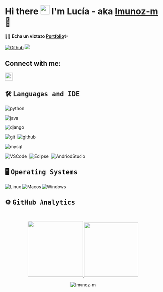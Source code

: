 # Hi there <img src="https://raw.githubusercontent.com/MartinHeinz/MartinHeinz/master/wave.gif" width="30px"> I'm Lucía - aka [lmunoz-m](https://github.com/lmunoz-m) 🚀
#### :man_technologist: Echa un viztazo [Portfolio](https://lmunoz-m.github.io/)✨

[![Github](https://img.shields.io/github/followers/lmunoz-m?label=Follow&style=social)](https://github.com/lmunoz-m)
![](https://visitor-badge.laobi.icu/badge?page_id=lmunoz-m.lmunoz-m)

## Connect with me:
<p>
	<a href="https://www.linkedin.com/in/lucía-muñoz-martínez">
		<img height="25em" src="https://cdn-icons-png.flaticon.com/512/124/124011.png" />
   </a>
</p>

## 🛠 <b><samp>Languages and IDE</samp></b>
<div>
<!-- <img alt="Night Coding" src="https://user-images.githubusercontent.com/59210571/126970405-2011b0a3-20d1-4d85-80d5-12183c6aa587.gif" align="right"/> -->

![python](https://img.shields.io/badge/-Python-05122A?style=flat&logo=python)&nbsp;
<!--![php](https://img.shields.io/badge/-PHP-05122A?style=flat&logo=php)&nbsp;-->
![java](https://img.shields.io/badge/-Java-05122A?style=flat&logo=java)&nbsp;
<!-- ![javascript](https://img.shields.io/badge/-JavaScript-05122A?style=flat&logo=javascript)\ -->
<!--![nodejs](https://img.shields.io/badge/-Node.js-05122A?style=flat&logo=node.js)&nbsp; -->
<!--![express](https://img.shields.io/badge/-Express-05122A?style=flat&logo=express)&nbsp; -->
![django](https://img.shields.io/badge/-Django-05122A?style=flat&logo=django)&nbsp;
<!--![laravel](https://img.shields.io/badge/-Laravel-05122A?style=flat&logo=laravel)\ -->
<!--![aws](https://img.shields.io/badge/-AWS-05122A?style=flat&logo=amazonaws)&nbsp; -->
<!--![azure](https://img.shields.io/badge/-Ms%20Azure-05122A?style=flat&logo=microsoftazure)&nbsp; -->
<!--![digitalocean](https://img.shields.io/badge/-Digital%20Ocean-05122A?style=flat&logo=digitalocean)&nbsp; -->
<!--![heroku](https://img.shields.io/badge/-Heroku-05122A?style=flat&logo=heroku)\ -->
![git](https://img.shields.io/badge/-Git-05122A?style=flat&logo=git)&nbsp;
![github](https://img.shields.io/badge/-GitHub-05122A?style=flat&logo=github)
<!--![jenkins](https://img.shields.io/badge/-Jenkins-05122A?style=flat&logo=jenkins)&nbsp; -->
<!--![docker](https://img.shields.io/badge/-Docker-05122A?style=flat&logo=docker)&nbsp; -->
<!--![k8](https://img.shields.io/badge/-Kubernetes-05122A?style=flat&logo=kubernetes)\ -->
![mysql](https://img.shields.io/badge/-MySQL-05122A?style=flat&logo=mysql)&nbsp;
<!--![mongodb](https://img.shields.io/badge/-MongoDB-05122A?style=flat&logo=mongodb)&nbsp; -->
<!--![postgres](https://img.shields.io/badge/-PostgreSQL-05122A?style=flat&logo=postgresql)&nbsp; -->
<!--![dynamodb](https://img.shields.io/badge/-DynamoDB-05122A?style=flat&logo=amazondynamodb)\ -->
![VSCode](https://img.shields.io/badge/-VS%20Code-05122A?style=flat&logo=visualstudiocode)&nbsp;
![Eclipse](https://img.shields.io/badge/-Eclipse%20IDE-05122A?style=flat&logo=eclipseide)&nbsp;
![AndriodStudio](https://img.shields.io/badge/-Android%20Studio-05122A?style=flat&logo=androidstudio)&nbsp;
</div>
<!-- <br><br><br><br> -->

## :desktop_computer:	<b><samp> Operating Systems</samp></b>
<div>
<p>
   <img alt="Linux" src="https://img.shields.io/badge/Linux-FCC624?style=flat&logo=linux&logoColor=white" />
   <img alt="Macos" src="https://img.shields.io/badge/macOS-000000?style=flat&logo=macos&logoColor=white" />
   <img alt="Windows" src="https://img.shields.io/badge/Windows-0078D6?style=flat&logo=windows&logoColor=white" />
</p>
</div>

## ⚙️ <b><samp>GitHub Analytics</b></samp>

<br>

<p align="center">
<a href="https://github.com/lmunoz-m">
  <img height="180em" src="https://github-readme-stats-eight-theta.vercel.app/api?username=lmunoz-m&show_icons=true&theme=algolia&include_all_commits=true&count_private=true"/>
  <img height="175em" src="https://github-readme-stats-eight-theta.vercel.app/api/top-langs/?username=lmunoz-m&layout=compact&langs_count=8&theme=algolia"/>
</a>
</p>
<p align="center"><img align="center" src="https://github-readme-streak-stats.herokuapp.com/?user=lmunoz-m&theme=algolia" alt="lmunoz-m"/></p>



<!--
**lmunoz-m/lmunoz-m** is a ✨ _special_ ✨ repository because its `README.md` (this file) appears on your GitHub profile.

Here are some ideas to get you started:

- 🔭 I’m currently working on ...
- 🌱 I’m currently learning ...
- 👯 I’m looking to collaborate on ...
- 🤔 I’m looking for help with ...
- 💬 Ask me about ...
- 📫 How to reach me: ...
- 😄 Pronouns: ...
- ⚡ Fun fact: ...
-->
